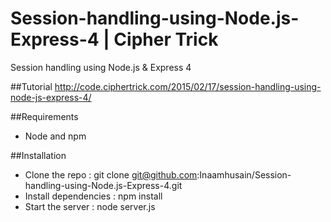 # Session-handling-using-Node.js-Express-4 | Cipher Trick

Session handling using Node.js &amp; Express 4

##Tutorial
http://code.ciphertrick.com/2015/02/17/session-handling-using-node-js-express-4/

##Requirements
* Node and npm

##Installation

* Clone the repo : git clone git@github.com:Inaamhusain/Session-handling-using-Node.js-Express-4.git  
* Install dependencies : npm install  
* Start the server : node server.js

